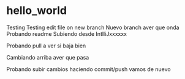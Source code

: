 # hello_world
Testing
Testing edit file on new branch
Nuevo branch aver que onda
Probando readme
Subiendo desde IntlliJxxxxxx

Probando pull a ver si baja bien

Cambiando arriba aver que pasa

Probando subir cambios haciendo commit/push
vamos de nuevo
